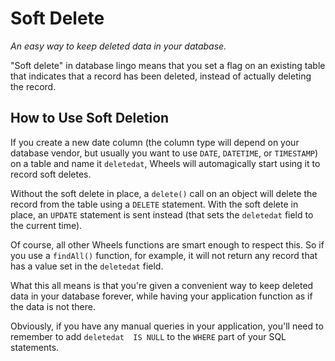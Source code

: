 # Soft Delete

*An easy way to keep deleted data in your database.*

"Soft delete" in database lingo means that you set a flag on an existing table that indicates that a 
record has been deleted, instead of actually deleting the record.

## How to Use Soft Deletion

If you create a new date column (the column type will depend on your database vendor, but usually you 
want to use `DATE`, `DATETIME`, or `TIMESTAMP`) on a table and name it `deletedat`, Wheels will 
automagically start using it to record soft deletes.

Without the soft delete in place, a `delete()` call on an object will delete the record from the table 
using a `DELETE` statement. With the soft delete in place, an `UPDATE` statement is sent instead (that 
sets the `deletedat` field to the current time).

Of course, all other Wheels functions are smart enough to respect this. So if you use a `findAll()` 
function, for example, it will not return any record that has a value set in the `deletedat` field.

What this all means is that you're given a convenient way to keep deleted data in your database forever, 
while having your application function as if the data is not there.

Obviously, if you have any manual queries in your application, you'll need to remember to add `deletedat 
IS NULL` to the `WHERE` part of your SQL statements.